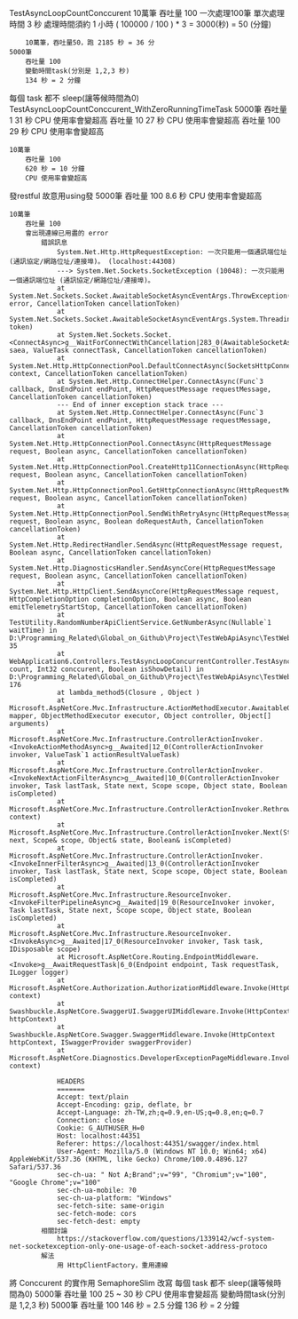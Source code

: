 TestAsyncLoopCountConccurent
    10萬筆
        吞吐量 100
            一次處理100筆
        單次處理時間 3 秒
        處理時間須約 1 小時
            ( 100000 / 100 ) * 3 = 3000(秒) = 50 (分鐘)
        
        10萬筆，吞吐量50，跑 2185 秒 = 36 分
    5000筆
        吞吐量 100
        變動時間task(分別是 1,2,3 秒)
        134 秒 = 2 分鐘

每個 task 都不 sleep(讓等候時間為0)
    TestAsyncLoopCountConccurent_WithZeroRunningTimeTask
    5000筆
        吞吐量 1
            31 秒
            CPU 使用率會變超高
        吞吐量 10
            27 秒
            CPU 使用率會變超高
        吞吐量 100
            29 秒
            CPU 使用率會變超高
        
    10萬筆
        吞吐量 100
        620 秒 = 10 分鐘
        CPU 使用率會變超高

發restful 故意用using發
    5000筆
        吞吐量 100
            8.6 秒
            CPU 使用率會變超高

    10萬筆
        吞吐量 100
        會出現連線已用盡的 error
            錯誤訊息
                System.Net.Http.HttpRequestException: 一次只能用一個通訊端位址 (通訊協定/網路位址/連接埠)。 (localhost:44308)
                ---> System.Net.Sockets.SocketException (10048): 一次只能用一個通訊端位址 (通訊協定/網路位址/連接埠)。
                at System.Net.Sockets.Socket.AwaitableSocketAsyncEventArgs.ThrowException(SocketError error, CancellationToken cancellationToken)
                at System.Net.Sockets.Socket.AwaitableSocketAsyncEventArgs.System.Threading.Tasks.Sources.IValueTaskSource.GetResult(Int16 token)
                at System.Net.Sockets.Socket.<ConnectAsync>g__WaitForConnectWithCancellation|283_0(AwaitableSocketAsyncEventArgs saea, ValueTask connectTask, CancellationToken cancellationToken)
                at System.Net.Http.HttpConnectionPool.DefaultConnectAsync(SocketsHttpConnectionContext context, CancellationToken cancellationToken)
                at System.Net.Http.ConnectHelper.ConnectAsync(Func`3 callback, DnsEndPoint endPoint, HttpRequestMessage requestMessage, CancellationToken cancellationToken)
                --- End of inner exception stack trace ---
                at System.Net.Http.ConnectHelper.ConnectAsync(Func`3 callback, DnsEndPoint endPoint, HttpRequestMessage requestMessage, CancellationToken cancellationToken)
                at System.Net.Http.HttpConnectionPool.ConnectAsync(HttpRequestMessage request, Boolean async, CancellationToken cancellationToken)
                at System.Net.Http.HttpConnectionPool.CreateHttp11ConnectionAsync(HttpRequestMessage request, Boolean async, CancellationToken cancellationToken)
                at System.Net.Http.HttpConnectionPool.GetHttpConnectionAsync(HttpRequestMessage request, Boolean async, CancellationToken cancellationToken)
                at System.Net.Http.HttpConnectionPool.SendWithRetryAsync(HttpRequestMessage request, Boolean async, Boolean doRequestAuth, CancellationToken cancellationToken)
                at System.Net.Http.RedirectHandler.SendAsync(HttpRequestMessage request, Boolean async, CancellationToken cancellationToken)
                at System.Net.Http.DiagnosticsHandler.SendAsyncCore(HttpRequestMessage request, Boolean async, CancellationToken cancellationToken)
                at System.Net.Http.HttpClient.SendAsyncCore(HttpRequestMessage request, HttpCompletionOption completionOption, Boolean async, Boolean emitTelemetryStartStop, CancellationToken cancellationToken)
                at TestUtility.RandomNumberApiClientService.GetNumberAsync(Nullable`1 waitTime) in D:\Programming_Related\Global_on_Github\Project\TestWebApiAsync\TestWebApiAsync\TestHelper\RandomNumberApiClientService.cs:line 35
                at WebApplication6.Controllers.TestAsyncLoopConcurrentController.TestAsyncLoopCountConccurent_WithZeroRunningTimeTask(Int32 count, Int32 conccurent, Boolean isShowDetail) in D:\Programming_Related\Global_on_Github\Project\TestWebApiAsync\TestWebApiAsync\Api\Controllers\TestAsyncLoopConcurrentController.cs:line 176
                at lambda_method5(Closure , Object )
                at Microsoft.AspNetCore.Mvc.Infrastructure.ActionMethodExecutor.AwaitableObjectResultExecutor.Execute(IActionResultTypeMapper mapper, ObjectMethodExecutor executor, Object controller, Object[] arguments)
                at Microsoft.AspNetCore.Mvc.Infrastructure.ControllerActionInvoker.<InvokeActionMethodAsync>g__Awaited|12_0(ControllerActionInvoker invoker, ValueTask`1 actionResultValueTask)
                at Microsoft.AspNetCore.Mvc.Infrastructure.ControllerActionInvoker.<InvokeNextActionFilterAsync>g__Awaited|10_0(ControllerActionInvoker invoker, Task lastTask, State next, Scope scope, Object state, Boolean isCompleted)
                at Microsoft.AspNetCore.Mvc.Infrastructure.ControllerActionInvoker.Rethrow(ActionExecutedContextSealed context)
                at Microsoft.AspNetCore.Mvc.Infrastructure.ControllerActionInvoker.Next(State& next, Scope& scope, Object& state, Boolean& isCompleted)
                at Microsoft.AspNetCore.Mvc.Infrastructure.ControllerActionInvoker.<InvokeInnerFilterAsync>g__Awaited|13_0(ControllerActionInvoker invoker, Task lastTask, State next, Scope scope, Object state, Boolean isCompleted)
                at Microsoft.AspNetCore.Mvc.Infrastructure.ResourceInvoker.<InvokeFilterPipelineAsync>g__Awaited|19_0(ResourceInvoker invoker, Task lastTask, State next, Scope scope, Object state, Boolean isCompleted)
                at Microsoft.AspNetCore.Mvc.Infrastructure.ResourceInvoker.<InvokeAsync>g__Awaited|17_0(ResourceInvoker invoker, Task task, IDisposable scope)
                at Microsoft.AspNetCore.Routing.EndpointMiddleware.<Invoke>g__AwaitRequestTask|6_0(Endpoint endpoint, Task requestTask, ILogger logger)
                at Microsoft.AspNetCore.Authorization.AuthorizationMiddleware.Invoke(HttpContext context)
                at Swashbuckle.AspNetCore.SwaggerUI.SwaggerUIMiddleware.Invoke(HttpContext httpContext)
                at Swashbuckle.AspNetCore.Swagger.SwaggerMiddleware.Invoke(HttpContext httpContext, ISwaggerProvider swaggerProvider)
                at Microsoft.AspNetCore.Diagnostics.DeveloperExceptionPageMiddleware.Invoke(HttpContext context)

                HEADERS
                =======
                Accept: text/plain
                Accept-Encoding: gzip, deflate, br
                Accept-Language: zh-TW,zh;q=0.9,en-US;q=0.8,en;q=0.7
                Connection: close
                Cookie: G_AUTHUSER_H=0
                Host: localhost:44351
                Referer: https://localhost:44351/swagger/index.html
                User-Agent: Mozilla/5.0 (Windows NT 10.0; Win64; x64) AppleWebKit/537.36 (KHTML, like Gecko) Chrome/100.0.4896.127 Safari/537.36
                sec-ch-ua: " Not A;Brand";v="99", "Chromium";v="100", "Google Chrome";v="100"
                sec-ch-ua-mobile: ?0
                sec-ch-ua-platform: "Windows"
                sec-fetch-site: same-origin
                sec-fetch-mode: cors
                sec-fetch-dest: empty
            相關討論
                https://stackoverflow.com/questions/1339142/wcf-system-net-socketexception-only-one-usage-of-each-socket-address-protoco
            解法
                用 HttpClientFactory，重用連線

將 Conccurent 的實作用 SemaphoreSlim 改寫
    每個 task 都不 sleep(讓等候時間為0)
        5000筆
            吞吐量 100
                25 ~ 30 秒
                CPU 使用率會變超高
    變動時間task(分別是 1,2,3 秒)
        5000筆
            吞吐量 100
                146 秒 = 2.5 分鐘
                136 秒 = 2 分鐘